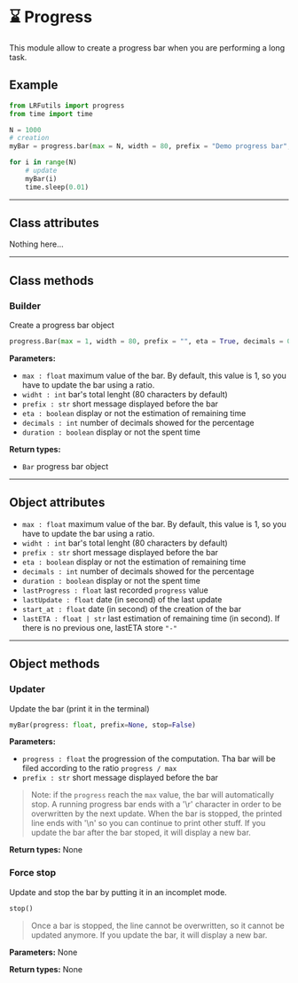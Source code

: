 # ⌛ Progress

This module allow to create a progress bar when you are performing a long task.

## Example
```python
from LRFutils import progress
from time import time

N = 1000
# creation
myBar = progress.bar(max = N, width = 80, prefix = "Demo progress bar", eta = True, decimals = 0, duration = True)

for i in range(N)
    # update
    myBar(i)
    time.sleep(0.01)
```

---

## Class attributes

Nothing here...

---

## Class methods

### Builder

Create a progress bar object

```python
progress.Bar(max = 1, width = 80, prefix = "", eta = True, decimals = 0, duration = True)
```
**Parameters:**
- `max : float` maximum value of the bar. By default, this value is 1, so you have to update the bar using a ratio.
- `widht : int` bar's total lenght (80 characters by default)
- `prefix : str` short message displayed before the bar
- `eta : boolean` display or not the estimation of remaining time
- `decimals : int` number of decimals showed for the percentage
- `duration : boolean` display or not the spent time

**Return types:**
- `Bar` progress bar object

---

## Object attributes

- `max : float` maximum value of the bar. By default, this value is 1, so you have to update the bar using a ratio.
- `widht : int` bar's total lenght (80 characters by default)
- `prefix : str` short message displayed before the bar
- `eta : boolean` display or not the estimation of remaining time
- `decimals : int` number of decimals showed for the percentage
- `duration : boolean` display or not the spent time
- `lastProgress : float` last recorded `progress` value
- `lastUpdate : float` date (in second) of the last update
- `start_at : float` date (in second) of the creation of the bar
- `lastETA : float | str` last estimation of remaining time (in second). If there is no previous one, lastETA store `"-"`

---

## Object methods

### Updater
Update the bar (print it in the terminal)
```python
myBar(progress: float, prefix=None, stop=False)
```

**Parameters:**
- `progress : float` the progression of the computation. Tha bar will be filed according to the ratio `progress / max`
- `prefix : str` short message displayed before the bar

> Note: if the `progress` reach the `max` value, the bar will automatically stop. A running progress bar ends with a '\r' character in order to be overwritten by the next update. When the bar is stopped, the printed line ends with '\n' so you can continue to print other stuff. If you update the bar after the bar stoped, it will display a new bar.

**Return types:** None

### Force stop

Update and stop the bar by putting it in an incomplet mode.

```python
stop()
```

> Once a bar is stopped, the line cannot be overwritten, so it cannot be updated anymore. If you update the bar, it will display a new bar.

**Parameters:** None

**Return types:** None


